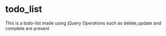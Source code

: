 # todo_list

This is a todo-list made using jQuery
Operations such as delete,update and complete are present
